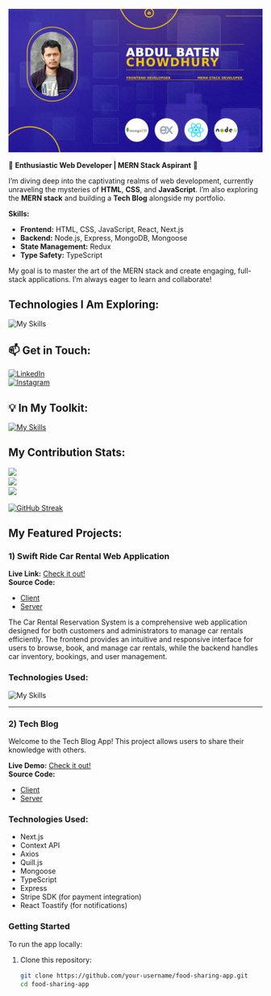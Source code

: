 ![alt text](https://github.com/Abdul-Baten-Chy/Abdul-Baten-Chy/blob/main/git_banner.jpg?raw=true)

🌟 **Enthusiastic Web Developer | MERN Stack Aspirant** 🌟

I’m diving deep into the captivating realms of web development, currently unraveling the mysteries of **HTML**, **CSS**, and **JavaScript**. I’m also exploring the **MERN stack** and building a **Tech Blog** alongside my portfolio.

**Skills:**
- **Frontend:** HTML, CSS, JavaScript, React, Next.js
- **Backend:** Node.js, Express, MongoDB, Mongoose
- **State Management:** Redux
- **Type Safety:** TypeScript

My goal is to master the art of the MERN stack and create engaging, full-stack applications. I’m always eager to learn and collaborate!

## Technologies I Am Exploring:

![My Skills](https://skillicons.dev/icons?i=nextjs,redux&perline=3)

## 📫 Get in Touch:

[![LinkedIn](https://skillicons.dev/icons?i=linkedin)](https://www.linkedin.com/in/abdul-baten-chowdhury-ba6653102)  
[![Instagram](https://skillicons.dev/icons?i=instagram)](https://www.instagram.com/abdulbatenchy)

## 💡 In My Toolkit:

[![My Skills](https://skillicons.dev/icons?i=html,css,tailwind,js,ts,react,redux,nextjs,express,mongodb,nodejs,firebase,git,github,ps)](https://skillicons.dev)

## My Contribution Stats:

![](http://github-profile-summary-cards.vercel.app/api/cards/profile-details?username=Abdul-Baten-Chy&theme=rose_pine)  
![](http://github-profile-summary-cards.vercel.app/api/cards/most-commit-language?username=Abdul-Baten-Chy&theme=rose_pine)  
![](http://github-profile-summary-cards.vercel.app/api/cards/stats?username=Abdul-Baten-Chy&theme=rose_pine)  

[![GitHub Streak](https://github-readme-streak-stats.herokuapp.com?user=Abdul-Baten-Chy&theme=vue-dark&card_width=1280)](https://git.io/streak-stats)

## My Featured Projects:

### 1) Swift Ride Car Rental Web Application

**Live Link:** [Check it out!](https://cheerful-heliotrope-7de29f.netlify.app)  
**Source Code:**  
- [Client](https://github.com/Abdul-Baten-Chy/SwiftRide)  
- [Server](https://github.com/Abdul-Baten-Chy/swiftRideServer)

The Car Rental Reservation System is a comprehensive web application designed for both customers and administrators to manage car rentals efficiently. The frontend provides an intuitive and responsive interface for users to browse, book, and manage car rentals, while the backend handles car inventory, bookings, and user management.

### Technologies Used:

![My Skills](https://skillicons.dev/icons?i=html,css,tailwind,js,react,redux,ts,mongoose,express,mongodb,nodejs,firebase)

---

### 2) Tech Blog

Welcome to the Tech Blog App! This project allows users to share their knowledge with others.

**Live Demo:** [Check it out!](https://frontend-ivory-delta-48.vercel.app)  
**Source Code:**  
- [Client](https://github.com/Abdul-Baten-Chy/TravelBlog)  
- [Server](https://github.com/Abdul-Baten-Chy/techBlogServer)

### Technologies Used:
- Next.js
- Context API 
- Axios 
- Quill.js
- Mongoose
- TypeScript
- Express 
- Stripe SDK (for payment integration)
- React Toastify (for notifications)

### Getting Started

To run the app locally:

1. Clone this repository:
   ```bash
   git clone https://github.com/your-username/food-sharing-app.git
   cd food-sharing-app
